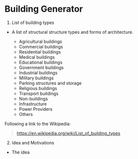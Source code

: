 # Building Generator

1. List of building types

- A list of structural structure types and forms of architecture.

    - Agricultural buildings
    - Commercial buildings
    - Residential buildings
    - Medical buildings
    - Educational buildings
    - Government buildings
    - Industrial buildings
    - Military buildings
    - Parking structures and storage
    - Religious buildings
    - Transport buildings
    - Non-buildings
    - Infrastructure
    - Power Providers
    - Others

Following a link to the Wikipedia:
> https://en.wikipedia.org/wiki/List_of_building_types


2. Idea and Motivations

- The idea